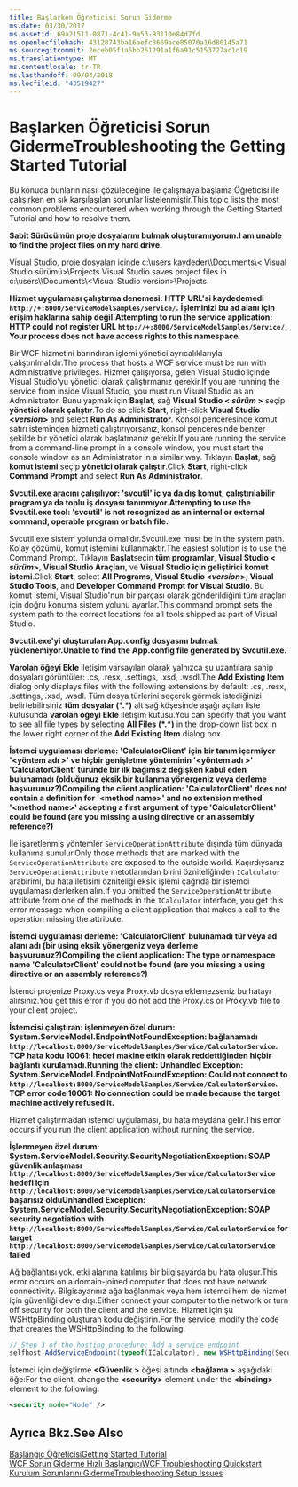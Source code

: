 ```yaml
---
title: Başlarken Öğreticisi Sorun Giderme
ms.date: 03/30/2017
ms.assetid: 69a21511-0871-4c41-9a53-93110e84d7fd
ms.openlocfilehash: 43128743ba16aefc8669ace85070a16d80145a71
ms.sourcegitcommit: 2eceb05f1a5bb261291a1f6a91c5153727ac1c19
ms.translationtype: MT
ms.contentlocale: tr-TR
ms.lasthandoff: 09/04/2018
ms.locfileid: "43519427"
---
```

# <a name="troubleshooting-the-getting-started-tutorial"></a><span data-ttu-id="43e75-102">Başlarken Öğreticisi Sorun Giderme</span><span class="sxs-lookup"><span data-stu-id="43e75-102">Troubleshooting the Getting Started Tutorial</span></span>
<span data-ttu-id="43e75-103">Bu konuda bunların nasıl çözüleceğine ile çalışmaya başlama Öğreticisi ile çalışırken en sık karşılaşılan sorunlar listelenmiştir.</span><span class="sxs-lookup"><span data-stu-id="43e75-103">This topic lists the most common problems encountered when working through the Getting Started Tutorial and how to resolve them.</span></span>  
  
<span data-ttu-id="43e75-104">**Sabit Sürücümün proje dosyalarını bulmak oluşturamıyorum.**</span><span class="sxs-lookup"><span data-stu-id="43e75-104">**I am unable to find the project files on my hard drive.**</span></span>

 <span data-ttu-id="43e75-105">Visual Studio, proje dosyaları içinde c:\users kaydeder\\<user name>\Documents\\< Visual Studio sürümü\>\Projects.</span><span class="sxs-lookup"><span data-stu-id="43e75-105">Visual Studio saves project files in c:\users\\<user name>\Documents\\<Visual Studio version\>\Projects.</span></span>  
  
<span data-ttu-id="43e75-106">**Hizmet uygulaması çalıştırma denemesi: HTTP URL'si kaydedemedi `http://+:8000/ServiceModelSamples/Service/`.** 
 **İşleminizi bu ad alanı için erişim haklarına sahip değil.**</span><span class="sxs-lookup"><span data-stu-id="43e75-106">**Attempting to run the service application: HTTP could not register URL `http://+:8000/ServiceModelSamples/Service/`.**
**Your process does not have access rights to this namespace.**</span></span> 

 <span data-ttu-id="43e75-107">Bir WCF hizmetini barındıran işlemi yönetici ayrıcalıklarıyla çalıştırılmalıdır.</span><span class="sxs-lookup"><span data-stu-id="43e75-107">The process that hosts a WCF service must be run with Administrative privileges.</span></span> <span data-ttu-id="43e75-108">Hizmet çalışıyorsa, gelen Visual Studio içinde Visual Studio'yu yönetici olarak çalıştırmanız gerekir.</span><span class="sxs-lookup"><span data-stu-id="43e75-108">If you are running the service from inside Visual Studio, you must run Visual Studio as an Administrator.</span></span> <span data-ttu-id="43e75-109">Bunu yapmak için **Başlat**, sağ **Visual Studio \< *sürüm* >**  seçip **yönetici olarak çalıştır**.</span><span class="sxs-lookup"><span data-stu-id="43e75-109">To do so click **Start**, right-click **Visual Studio \<*version*>** and select **Run As Administrator**.</span></span> <span data-ttu-id="43e75-110">Konsol penceresinde komut satırı isteminden hizmeti çalıştırıyorsanız, konsol penceresinde benzer şekilde bir yönetici olarak başlatmanız gerekir.</span><span class="sxs-lookup"><span data-stu-id="43e75-110">If you are running the service from a command-line prompt in a console window, you must start the console window as an Administrator in a similar way.</span></span> <span data-ttu-id="43e75-111">Tıklayın **Başlat**, sağ **komut istemi** seçip **yönetici olarak çalıştır**.</span><span class="sxs-lookup"><span data-stu-id="43e75-111">Click **Start**, right-click **Command Prompt** and select **Run As Administrator**.</span></span>  
  
<span data-ttu-id="43e75-112">**Svcutil.exe aracını çalışılıyor: 'svcutil' iç ya da dış komut, çalıştırılabilir program ya da toplu iş dosyası tanınmıyor.**</span><span class="sxs-lookup"><span data-stu-id="43e75-112">**Attempting to use the Svcutil.exe tool: 'svcutil' is not recognized as an internal or external command, operable program or batch file.**</span></span>

 <span data-ttu-id="43e75-113">Svcutil.exe sistem yolunda olmalıdır.</span><span class="sxs-lookup"><span data-stu-id="43e75-113">Svcutil.exe must be in the system path.</span></span> <span data-ttu-id="43e75-114">Kolay çözümü, komut istemini kullanmaktır.</span><span class="sxs-lookup"><span data-stu-id="43e75-114">The easiest solution is to use the Command Prompt.</span></span> <span data-ttu-id="43e75-115">Tıklayın **Başlat**seçin **tüm programlar**, **Visual Studio \< *sürüm*>**,  **Visual Studio Araçları**, ve **Visual Studio için geliştirici komut istemi**.</span><span class="sxs-lookup"><span data-stu-id="43e75-115">Click **Start**, select **All Programs**, **Visual Studio \<*version*>**, **Visual Studio Tools**, and **Developer Command Prompt for Visual Studio**.</span></span> <span data-ttu-id="43e75-116">Bu komut istemi, Visual Studio'nun bir parçası olarak gönderildiğini tüm araçları için doğru konuma sistem yolunu ayarlar.</span><span class="sxs-lookup"><span data-stu-id="43e75-116">This command prompt sets the system path to the correct locations for all tools shipped as part of Visual Studio.</span></span>  

<span data-ttu-id="43e75-117">**Svcutil.exe'yi oluşturulan App.config dosyasını bulmak yüklenemiyor.**</span><span class="sxs-lookup"><span data-stu-id="43e75-117">**Unable to find the App.config file generated by Svcutil.exe.**</span></span>

 <span data-ttu-id="43e75-118">**Varolan öğeyi Ekle** iletişim varsayılan olarak yalnızca şu uzantılara sahip dosyaları görüntüler: .cs, .resx, .settings, .xsd, .wsdl.</span><span class="sxs-lookup"><span data-stu-id="43e75-118">The **Add Existing Item** dialog only displays files with the following extensions by default: .cs, .resx, .settings, .xsd, .wsdl.</span></span> <span data-ttu-id="43e75-119">Tüm dosya türlerini seçerek görmek istediğinizi belirtebilirsiniz **tüm dosyalar (\*.\*)**  alt sağ köşesinde aşağı açılan liste kutusunda **varolan öğeyi Ekle** iletişim kutusu.</span><span class="sxs-lookup"><span data-stu-id="43e75-119">You can specify that you want to see all file types by selecting **All Files (\*.\*)** in the drop-down list box in the lower right corner of the **Add Existing Item** dialog box.</span></span>  


<span data-ttu-id="43e75-120">**İstemci uygulaması derleme: 'CalculatorClient' için bir tanım içermiyor '\<yöntem adı >' ve hiçbir genişletme yönteminin '\<yöntem adı >' 'CalculatorClient' türünde bir ilk bağımsız değişken kabul eden bulunamadı (olduğunuz eksik bir kullanma yönergeniz veya derleme başvurunuz?)**</span><span class="sxs-lookup"><span data-stu-id="43e75-120">**Compiling the client application: 'CalculatorClient' does not contain a definition for '\<method name>' and no extension method '\<method name>' accepting a first argument of type 'CalculatorClient' could be found (are you missing a using directive or an assembly reference?)**</span></span>  

<span data-ttu-id="43e75-121">İle işaretlenmiş yöntemler `ServiceOperationAttribute` dışında tüm dünyada kullanıma sunulur.</span><span class="sxs-lookup"><span data-stu-id="43e75-121">Only those methods that are marked with the `ServiceOperationAttribute` are exposed to the outside world.</span></span> <span data-ttu-id="43e75-122">Kaçırdıysanız `ServiceOperationAttribute` metotlarından birini özniteliğinden `ICalculator` arabirimi, bu hata iletisini özniteliği eksik işlemi çağrıda bir istemci uygulaması derlerken alın.</span><span class="sxs-lookup"><span data-stu-id="43e75-122">If you omitted the `ServiceOperationAttribute` attribute from one of the methods in the `ICalculator` interface, you get this error message when compiling a client application that makes a call to the operation missing the attribute.</span></span>  

<span data-ttu-id="43e75-123">**İstemci uygulaması derleme: 'CalculatorClient' bulunamadı tür veya ad alanı adı (bir using eksik yönergeniz veya derleme başvurunuz?)**</span><span class="sxs-lookup"><span data-stu-id="43e75-123">**Compiling the client application: The type or namespace name 'CalculatorClient' could not be found (are you missing a using directive or an assembly reference?)**</span></span>

 <span data-ttu-id="43e75-124">İstemci projenize Proxy.cs veya Proxy.vb dosya eklemezseniz bu hatayı alırsınız.</span><span class="sxs-lookup"><span data-stu-id="43e75-124">You get this error if you do not add the Proxy.cs or Proxy.vb file to your client project.</span></span>  

<span data-ttu-id="43e75-125">**İstemcisi çalıştıran: işlenmeyen özel durum: System.ServiceModel.EndpointNotFoundException: bağlanamadı `http://localhost:8000/ServiceModelSamples/Service/CalculatorService`. TCP hata kodu 10061: hedef makine etkin olarak reddettiğinden hiçbir bağlantı kurulamadı.**</span><span class="sxs-lookup"><span data-stu-id="43e75-125">**Running the client: Unhandled Exception: System.ServiceModel.EndpointNotFoundException: Could not connect to `http://localhost:8000/ServiceModelSamples/Service/CalculatorService`. TCP error code 10061: No connection could be made because the target machine actively refused it.**</span></span>

<span data-ttu-id="43e75-126">Hizmet çalıştırmadan istemci uygulaması, bu hata meydana gelir.</span><span class="sxs-lookup"><span data-stu-id="43e75-126">This error occurs if you run the client application without running the service.</span></span>  
  
<span data-ttu-id="43e75-127">**İşlenmeyen özel durum: System.ServiceModel.Security.SecurityNegotiationException: SOAP güvenlik anlaşması `http://localhost:8000/ServiceModelSamples/Service/CalculatorService` hedefi için `http://localhost:8000/ServiceModelSamples/Service/CalculatorService` başarısız oldu**</span><span class="sxs-lookup"><span data-stu-id="43e75-127">**Unhandled Exception: System.ServiceModel.Security.SecurityNegotiationException: SOAP security negotiation with `http://localhost:8000/ServiceModelSamples/Service/CalculatorService` for target `http://localhost:8000/ServiceModelSamples/Service/CalculatorService` failed**</span></span>  

<span data-ttu-id="43e75-128">Ağ bağlantısı yok. etki alanına katılmış bir bilgisayarda bu hata oluşur.</span><span class="sxs-lookup"><span data-stu-id="43e75-128">This error occurs on a domain-joined computer that does not have network connectivity.</span></span> <span data-ttu-id="43e75-129">Bilgisayarınız ağa bağlanmak veya hem istemci hem de hizmet için güvenliği devre dışı.</span><span class="sxs-lookup"><span data-stu-id="43e75-129">Either connect your computer to the network or turn off security for both the client and the service.</span></span> <span data-ttu-id="43e75-130">Hizmet için şu WSHttpBinding oluşturan kodu değiştirin.</span><span class="sxs-lookup"><span data-stu-id="43e75-130">For the service, modify the code that creates the WSHttpBinding to the following.</span></span>  
  
```csharp
// Step 3 of the hosting procedure: Add a service endpoint  
selfhost.AddServiceEndpoint(typeof(ICalculator), new WSHttpBinding(SecurityMode.None), "CalculatorService");  
```

<span data-ttu-id="43e75-131">İstemci için değiştirme  **\<Güvenlik >** öğesi altında  **\<bağlama >** aşağıdaki öğe:</span><span class="sxs-lookup"><span data-stu-id="43e75-131">For the client, change the **\<security>** element under the **\<binding>** element to the following:</span></span>  
  
```xml
<security mode="Node" />  
```  

## <a name="see-also"></a><span data-ttu-id="43e75-132">Ayrıca Bkz.</span><span class="sxs-lookup"><span data-stu-id="43e75-132">See Also</span></span>  
 [<span data-ttu-id="43e75-133">Başlangıç Öğreticisi</span><span class="sxs-lookup"><span data-stu-id="43e75-133">Getting Started Tutorial</span></span>](../../../docs/framework/wcf/getting-started-tutorial.md)  
 [<span data-ttu-id="43e75-134">WCF Sorun Giderme Hızlı Başlangıcı</span><span class="sxs-lookup"><span data-stu-id="43e75-134">WCF Troubleshooting Quickstart</span></span>](../../../docs/framework/wcf/wcf-troubleshooting-quickstart.md)  
 [<span data-ttu-id="43e75-135">Kurulum Sorunlarını Giderme</span><span class="sxs-lookup"><span data-stu-id="43e75-135">Troubleshooting Setup Issues</span></span>](../../../docs/framework/wcf/troubleshooting-setup-issues.md)
